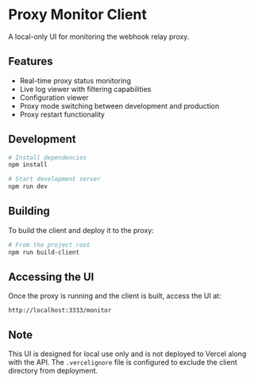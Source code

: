 # Proxy Monitor Client

A local-only UI for monitoring the webhook relay proxy.

## Features

- Real-time proxy status monitoring
- Live log viewer with filtering capabilities
- Configuration viewer
- Proxy mode switching between development and production
- Proxy restart functionality

## Development

```bash
# Install dependencies
npm install

# Start development server
npm run dev
```

## Building

To build the client and deploy it to the proxy:

```bash
# From the project root
npm run build-client
```

## Accessing the UI

Once the proxy is running and the client is built, access the UI at:

```
http://localhost:3333/monitor
```

## Note

This UI is designed for local use only and is not deployed to Vercel along with the API.
The `.vercelignore` file is configured to exclude the client directory from deployment.
